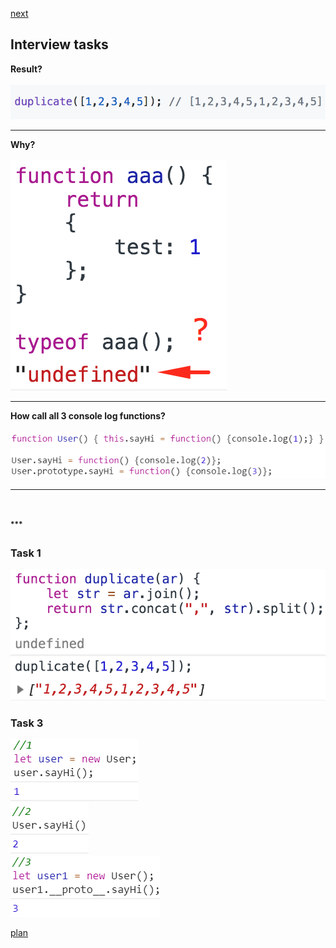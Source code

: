 <a href="02.md">next</a>

<h2>Interview tasks</h2>

<div>
<strong>Result?</strong>
<br/>
<br/>
<img src="./media/01-1.png">
</div>

<hr>

<div>
<strong>Why?</strong>
<br/>
<br/>
<img src="./media/01-2.png">
</div>

<hr>

<div>
<strong>How call all 3 console log functions?</strong>
<br/>
<br/>
<img src="./media/01-3.png">
</div>

<hr>

<br/>
<br/>
<div class="footer">
<sup><strong>***</strong></sup>

<br/>
<h3>Task 1</h3>
<img src="./media/01-1-1.png">

<br/>
<h3>Task 3</h3>
<img src="./media/01-3-1.png">
<br/>
<img src="./media/01-3-2.png">
<br/>
<img src="./media/01-3-3.png">

</div>

<a href="00.md">plan</a>
